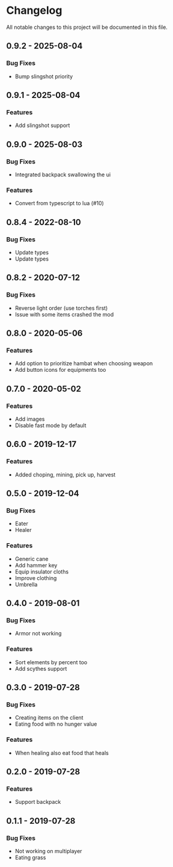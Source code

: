 # Changelog

All notable changes to this project will be documented in this file.

## 0.9.2 - 2025-08-04
### Bug Fixes
- Bump slingshot priority

## 0.9.1 - 2025-08-04
### Features
- Add slingshot support

## 0.9.0 - 2025-08-03
### Bug Fixes
- Integrated backpack swallowing the ui

### Features
- Convert from typescript to lua (#10)

## 0.8.4 - 2022-08-10
### Bug Fixes
- Update types
- Update types

## 0.8.2 - 2020-07-12
### Bug Fixes
- Reverse light order (use torches first)
- Issue with some items crashed the mod

## 0.8.0 - 2020-05-06
### Features
- Add option to prioritize hambat when choosing weapon
- Add button icons for equipments too

## 0.7.0 - 2020-05-02
### Features
- Add images
- Disable fast mode by default

## 0.6.0 - 2019-12-17
### Features
- Added choping, mining, pick up, harvest

## 0.5.0 - 2019-12-04
### Bug Fixes
- Eater
- Healer

### Features
- Generic cane
- Add hammer key
- Equip insulator cloths
- Improve clothing
- Umbrella

## 0.4.0 - 2019-08-01
### Bug Fixes
- Armor not working

### Features
- Sort elements by percent too
- Add scythes support

## 0.3.0 - 2019-07-28
### Bug Fixes
- Creating items on the client
- Eating food with no hunger value

### Features
- When healing also eat food that heals

## 0.2.0 - 2019-07-28
### Features
- Support backpack

## 0.1.1 - 2019-07-28
### Bug Fixes
- Not working on multiplayer
- Eating grass

<!-- generated by git-cliff -->
